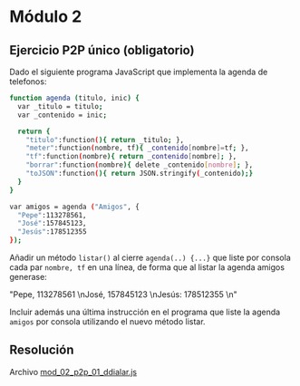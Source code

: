 # Módulo 2

## Ejercicio P2P único (obligatorio)

Dado el siguiente programa JavaScript que implementa la agenda de telefonos:

```sh
function agenda (titulo, inic) {
  var _titulo = titulo;
  var _contenido = inic;

  return {
    "titulo":function(){ return _titulo; },
    "meter":function(nombre, tf){ _contenido[nombre]=tf; },
    "tf":function(nombre){ return _contenido[nombre]; },
    "borrar":function(nombre){ delete _contenido[nombre]; },
    "toJSON":function(){ return JSON.stringify(_contenido);}
  }
}

var amigos = agenda ("Amigos", {
  "Pepe":113278561,
  "José":157845123,
  "Jesús":178512355
});
```

Añadir un método ```listar()``` al cierre ```agenda(..) {...}``` que liste por consola cada par ```nombre, tf``` en una línea, de forma que al listar la agenda amigos generase:

"Pepe, 113278561 \nJosé, 157845123 \nJesús: 178512355 \n"

Incluir además una última instrucción en el programa que liste la agenda ```amigos``` por consola utilizando el nuevo método listar.

## Resolución

Archivo [mod_02_p2p_01_ddialar.js](https://github.com/ddialar/NodeJS-MiriadaX-Servicios-en-la-nube/blob/master/Mod%202%20-%20JS%20como%20server/mod_02_p2p_01_ddialar.js)
